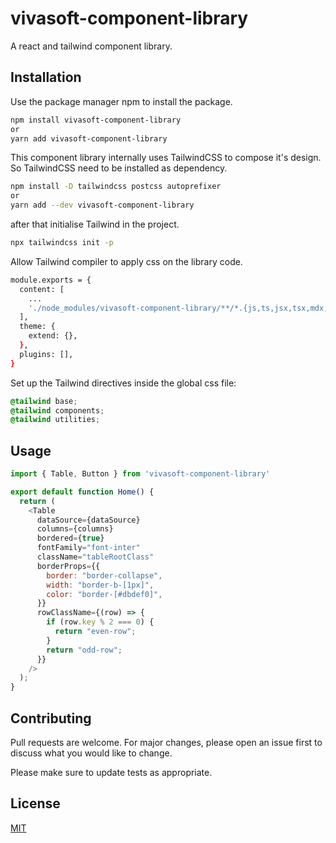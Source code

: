 # vivasoft-component-library

A react and tailwind component library.

## Installation

Use the package manager npm to install the package.

```bash
npm install vivasoft-component-library
or
yarn add vivasoft-component-library
```

This component library internally uses TailwindCSS to compose it's design. So TailwindCSS need to be installed as dependency.

```bash
npm install -D tailwindcss postcss autoprefixer
or
yarn add --dev vivasoft-component-library
```

after that initialise Tailwind in the project.

```bash
npx tailwindcss init -p
```

Allow Tailwind compiler to apply css on the library code.

```bash
module.exports = {
  content: [
    ...
    './node_modules/vivasoft-component-library/**/*.{js,ts,jsx,tsx,mdx,cjs}',
  ],
  theme: {
    extend: {},
  },
  plugins: [],
}
```

Set up the Tailwind directives inside the global css file:

```css
@tailwind base;
@tailwind components;
@tailwind utilities;
```


## Usage

```javascript
import { Table, Button } from 'vivasoft-component-library'

export default function Home() {
  return (
    <Table
      dataSource={dataSource}
      columns={columns}
      bordered={true}
      fontFamily="font-inter"
      className="tableRootClass"
      borderProps={{
        border: "border-collapse",
        width: "border-b-[1px]",
        color: "border-[#dbdef0]",
      }}
      rowClassName={(row) => {
        if (row.key % 2 === 0) {
          return "even-row";
        }
        return "odd-row";
      }}
    />
  );
}
```

## Contributing

Pull requests are welcome. For major changes, please open an issue first
to discuss what you would like to change.

Please make sure to update tests as appropriate.

## License

[MIT](https://choosealicense.com/licenses/mit/)